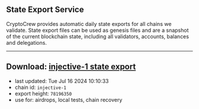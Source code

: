 ## State Export Service
CryptoCrew provides automatic daily state exports for all chains we validate. State export files can be used as genesis files and are a snapshot of the current blockchain state, including all validators, accounts, balances and delegations.

---
**Download: [injective-1 state export](https://dl-eu2.ccvalidators.com/SERVICE/injective/injective-1_export_78196350.json)**
---

- last updated: Tue Jul 16 2024 10:10:33
- chain id: `injective-1`
- export height: `78196350`
- use for: airdrops, local tests, chain recovery
